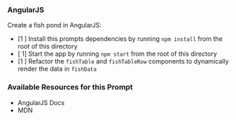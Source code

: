 ### AngularJS

Create a fish pond in AngularJS:

* [1 ] Install this prompts dependencies by running `npm install` from the root of this directory
* [ 1] Start the app by running `npm start` from the root of this directory
* [1 ] Refactor the `fishTable` and `fishTableRow` components to dynamically render the data in `fishData`

### Available Resources for this Prompt
* AngularJS Docs
* MDN
